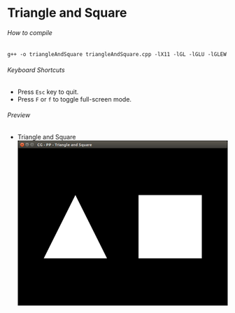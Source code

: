 Triangle and Square
===================

###### How to compile

```
g++ -o triangleAndSquare triangleAndSquare.cpp -lX11 -lGL -lGLU -lGLEW
```

###### Keyboard Shortcuts
- Press ```Esc``` key to quit.
- Press ```F``` or ```f``` to toggle full-screen mode.

###### Preview
- Triangle and Square
    ![triangleAndSquare][triangleAndSquare-image]

[//]: # "Image declaration"

[triangleAndSquare-image]: ./preview/triangleAndSquare.png "Triangle and Square"
